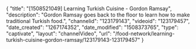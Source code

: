 {
    "title": "[1508521049] Learning Turkish Cuisine - Gordon Ramsay",
    "description": "Gordon Ramsay goes back to the floor to learn how to make traditional Turkish food.",
    "channelid": "123179143",
    "videoid": "123179457",
    "date_created": "1267174352",
    "date_modified": "1508373765",
    "type": "captivate",
    "layout": "channelVideo",
    "url": "\/food-network\/learning-turkish-cuisine-gordon-ramsay\/123179143-123179457"
}